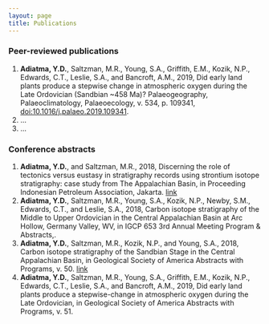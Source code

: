 ```yaml
---
layout: page
title: Publications
---
```


### Peer-reviewed publications

1. **Adiatma, Y.D.**, Saltzman, M.R., Young, S.A., Griffith, E.M., Kozik, N.P., Edwards, C.T., Leslie, S.A., and Bancroft, A.M., 2019, Did early land plants produce a stepwise change in atmospheric oxygen during the Late Ordovician (Sandbian ~458 Ma)? Palaeogeography, Palaeoclimatology, Palaeoecology, v. 534, p. 109341, [doi:10.1016/j.palaeo.2019.109341](https://doi.org/10.1016/j.palaeo.2019.109341).
2. ...
3. ...

### Conference abstracts
1. **Adiatma, Y.D.**, and Saltzman, M.R., 2018, Discerning the role of tectonics versus eustasy in stratigraphy records using strontium isotope stratigraphy: case study from The Appalachian Basin, in Proceeding Indonesian Petroleum Association, Jakarta. [link](http://archives.datapages.com/data/ipa_pdf/2018/IPA18-235-G.htm)
2. **Adiatma, Y.D.**, Saltzman, M.R., Young, S.A., Kozik, N.P., Newby, S.M., Edwards, C.T., and Leslie, S.A., 2018, Carbon isotope stratigraphy of the Middle to Upper Ordovician in the Central Appalachian Basin at Arc Hollow, Germany Valley, WV, in IGCP 653 3rd Annual Meeting Program & Abstracts,.
3. **Adiatma, Y.D.**, Saltzman, M.R., Kozik, N.P., and Young, S.A., 2018, Carbon isotope stratigraphy of the Sandbian Stage in the Central Appalachian Basin, in Geological Society of America Abstracts with Programs, v. 50. [link](https://gsa.confex.com/gsa/2018AM/webprogram/Paper321714.html)
4. **Adiatma, Y.D.**, Saltzman, M.R., Young, S.A., Griffith, E.M., Kozik, N.P., Edwards, C.T., Leslie, S.A., and Bancroft, A.M., 2019, Did early land plants produce a stepwise-change in atmospheric oxygen during the Late Ordovician, in Geological Society of America Abstracts with Programs, v. 51.

